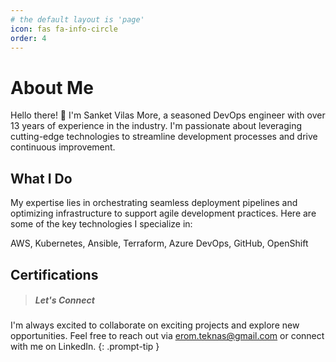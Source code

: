```yaml
---
# the default layout is 'page'
icon: fas fa-info-circle
order: 4
---
```

# About Me
Hello there! 👋 I'm Sanket Vilas More, a seasoned DevOps engineer with over 13 years of experience in the industry. I'm passionate about leveraging cutting-edge technologies to streamline development processes and drive continuous improvement.

## What I Do
My expertise lies in orchestrating seamless deployment pipelines and optimizing infrastructure to support agile development practices. Here are some of the key technologies I specialize in:

AWS, Kubernetes, Ansible, Terraform, Azure DevOps, GitHub, OpenShift


## Certifications
<div data-iframe-width="150" data-iframe-height="270" data-share-badge-id="497f884c-36ce-4d9a-a086-2b8a53a18e8f" data-share-badge-host="https://www.credly.com"></div><script type="text/javascript" async src="//cdn.credly.com/assets/utilities/embed.js"></script>
<div data-iframe-width="150" data-iframe-height="270" data-share-badge-id="d1d59333-bd95-422c-b6a4-cffb1795ea00" data-share-badge-host="https://www.credly.com"></div><script type="text/javascript" async src="//cdn.credly.com/assets/utilities/embed.js"></script>
<div data-iframe-width="150" data-iframe-height="270" data-share-badge-id="6150a3de-46f3-4724-b874-c009238cc3fb" data-share-badge-host="https://www.credly.com"></div><script type="text/javascript" async src="//cdn.credly.com/assets/utilities/embed.js"></script>
<div data-iframe-width="150" data-iframe-height="270" data-share-badge-id="7d12b458-e7f6-464a-ba1e-736f7a88b2b4" data-share-badge-host="https://www.credly.com"></div><script type="text/javascript" async src="//cdn.credly.com/assets/utilities/embed.js"></script>

> ##### Let's Connect
I'm always excited to collaborate on exciting projects and explore new opportunities. Feel free to reach out via erom.teknas@gmail.com or connect with me on LinkedIn.
{: .prompt-tip }
